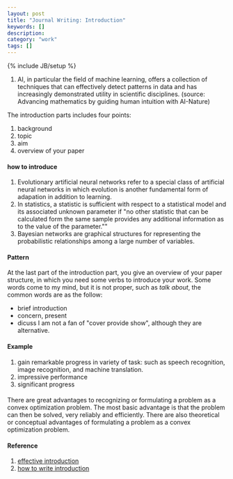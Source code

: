 ```yaml
---
layout: post
title: "Journal Writing: Introduction"
keywords: []
description: 
category: "work"
tags: []
---
```

{% include JB/setup %}

1. AI, in particular the field of machine learning, offers a collection of
techniques that can effectively detect patterns in data and has increasingly
demonstrated utility in scientific disciplines. (source: Advancing mathematics
by guiding human intuition with AI-Nature)



The introduction parts includes four points:
1. background
2. topic
3. aim
4. overview of your paper



#### how to introduce 
1. Evolutionary artificial neural networks refer to a special class of
   artificial neural networks in which evolution is another fundamental form of
   adapation in addition to learning.
2. In statistics, a statistic is sufficient with respect to a statistical model
   and its associated unknown parameter if "no other statistic that can be
   calculated form the same sample provides any additional information as to the
   value of the parameter.""
3. Bayesian networks are graphical structures for representing the probabilistic
   relationships among a large number of variables. 


#### Pattern
At the last part of the introduction part, you give an overview of your paper
structure, in which you need some verbs to introduce your work. Some words come
to my mind, but it is not proper, such as *talk about*, the common words are as
the follow:
- brief introduction
- concern, present
- dicuss
I am not a fan of "cover provide show", although they are alternative.


#### Example
1. gain remarkable progress in variety of task: such as speech recognition,
   image recognition, and machine translation. 
2. impressive performance
3. significant progress


####
There are great advantages to recognizing or formulating a problem as a convex
optimization problem. The most basic advantage is that the problem can then be
solved, very reliably and efficiently.  There are also theoretical or conceptual
advantages of formulating a problem as a convex optimization problem. 



#### Reference
1. [effective introduction](https://thinkscience.co.jp/en/articles/effective-introductions-to-original-research)
2. [how to write introduction](https://thinkscience.co.jp/en/articles/effective-introductions-to-original-research)


